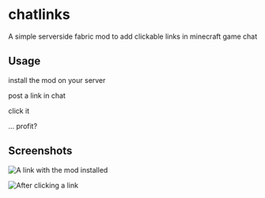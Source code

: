 # chatlinks

A simple serverside fabric mod to add clickable links in minecraft game chat 

## Usage

install the mod on your server

post a link in chat

click it 

... profit?

## Screenshots

![A link with the mod installed](https://i.imgur.com/rNkd02T.png)

![After clicking a link](https://i.imgur.com/FjLgBwa.png)
